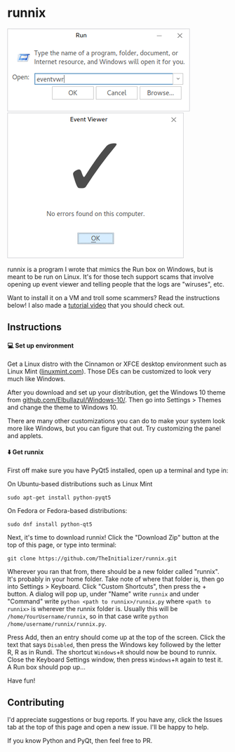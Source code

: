 # runnix
![Run window](https://github.com/TheInitializer/runnix/blob/screenshots/Run_003.png)
![Eventvwr window](https://github.com/TheInitializer/runnix/blob/screenshots/Event%20Viewer_004.png)

runnix is a program I wrote that mimics the Run box on Windows, but is meant to be run on Linux. It's for those tech support scams that involve opening up event viewer and telling people that the logs are "wiruses", etc.

Want to install it on a VM and troll some scammers? Read the instructions below! I also made a [tutorial video](https://www.youtube.com/watch?v=0VvMx-oVTfM) that you should check out.

Instructions
------------
#### :computer: Set up environment
Get a Linux distro with the Cinnamon or XFCE desktop environment such as Linux Mint ([linuxmint.com](https://www.linuxmint.com/)). Those DEs can be customized to look very much like Windows.

After you download and set up your distribution, get the Windows 10 theme from [github.com/Elbullazul/Windows-10/](https://github.com/Elbullazul/Windows-10/). Then go into Settings > Themes and change the theme to Windows 10.

There are many other customizations you can do to make your system look more like Windows, but you can figure that out. Try customizing the panel and applets.

#### :arrow_down: Get runnix
First off make sure you have PyQt5 installed, open up a terminal and type in:

On Ubuntu-based distributions such as Linux Mint

    sudo apt-get install python-pyqt5
    
On Fedora or Fedora-based distributions:

    sudo dnf install python-qt5
    
    

Next, it's time to download runnix! Click the "Download Zip" button at the top of this page, or type into terminal:

    git clone https://github.com/TheInitializer/runnix.git
  
Wherever you ran that from, there should be a new folder called "runnix". It's probably in your home folder. Take note of where that folder is, then go into Settings > Keyboard. Click "Custom Shortcuts", then press the + button. A dialog will pop up, under "Name" write `runnix` and under "Command" write `python <path to runnix>/runnix.py` where `<path to runnix>` is wherever the runnix folder is. Usually this will be `/home/YourUsername/runnix`, so in that case write `python /home/username/runnix/runnix.py`.

Press Add, then an entry should come up at the top of the screen. Click the text that says `Disabled`, then press the Windows key followed by the letter R, R as in Rundi. The shortcut `Windows`+`R` should now be bound to runnix. Close the Keyboard Settings window, then press `Windows`+`R` again to test it. A Run box should pop up...

Have fun!

Contributing
------------
I'd appreciate suggestions or bug reports. If you have any, click the Issues tab at the top of this page and open a new issue. I'll be happy to help.

If you know Python and PyQt, then feel free to PR.
